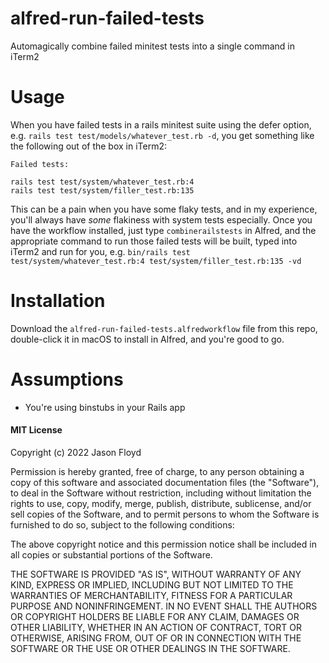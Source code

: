 # alfred-run-failed-tests
Automagically combine failed minitest tests into a single command in iTerm2

# Usage
When you have failed tests in a rails minitest suite using the defer option, e.g. `rails test test/models/whatever_test.rb -d`, you get something like the following out of the box in iTerm2:

```
Failed tests:

rails test test/system/whatever_test.rb:4
rails test test/system/filler_test.rb:135
```

This can be a pain when you have some flaky tests, and in my experience, you'll always have _some_ flakiness with system tests especially. Once you have the workflow installed, just type `combinerailstests` in Alfred, and the appropriate command to run those failed tests will be built, typed into iTerm2 and run for you, e.g. `bin/rails test test/system/whatever_test.rb:4 test/system/filler_test.rb:135 -vd`

# Installation
Download the `alfred-run-failed-tests.alfredworkflow` file from this repo, double-click it in macOS to install in Alfred, and you're good to go.

# Assumptions
* You're using binstubs in your Rails app


#### MIT License

Copyright (c) 2022 Jason Floyd

Permission is hereby granted, free of charge, to any person obtaining a copy
of this software and associated documentation files (the "Software"), to deal
in the Software without restriction, including without limitation the rights
to use, copy, modify, merge, publish, distribute, sublicense, and/or sell
copies of the Software, and to permit persons to whom the Software is
furnished to do so, subject to the following conditions:

The above copyright notice and this permission notice shall be included in all
copies or substantial portions of the Software.

THE SOFTWARE IS PROVIDED "AS IS", WITHOUT WARRANTY OF ANY KIND, EXPRESS OR
IMPLIED, INCLUDING BUT NOT LIMITED TO THE WARRANTIES OF MERCHANTABILITY,
FITNESS FOR A PARTICULAR PURPOSE AND NONINFRINGEMENT. IN NO EVENT SHALL THE
AUTHORS OR COPYRIGHT HOLDERS BE LIABLE FOR ANY CLAIM, DAMAGES OR OTHER
LIABILITY, WHETHER IN AN ACTION OF CONTRACT, TORT OR OTHERWISE, ARISING FROM,
OUT OF OR IN CONNECTION WITH THE SOFTWARE OR THE USE OR OTHER DEALINGS IN THE
SOFTWARE.
